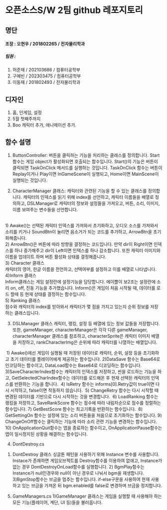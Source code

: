 # 오픈소스S/W 2팀 github 레포지토리

## 명단

#### 조장 : 오현우 / 201802265 / 전자물리학과

##### 팀원 :

1. 허준재 / 202103686 / 컴퓨터공학부
2. 구예빈 / 202303475 / 컴퓨터공학부
3. 이동재 / 201802493 / 전자물리학과

## 디자인

1. 홈, 인게임, 설정
2. 5월 첫째주까지
3. Boo 캐릭터 추가, 애니메이션 추가.

## 함수 설명

1. ﻿ButtonController:
    버튼을 클릭하는 기능을 처리하는 클래스를 정의합니다.
    Start 함수는 게임 object가 활성화되면 호출되는 함수입니다. Start()의 기능은 버튼이 클릭되면 TaskOnClick 메서드를 실행하는 것입니다.
    TaskOnClick 함수는 버튼이 Replay이거나 Play이면 InGameScene이 실행되고, Home이면 MainScene이 실행되는 것입니다.

2. ﻿CharacterManager 클래스:
    캐릭터와 관련된 기능을 할 수 있는 클래스를 정의합니다.
    캐릭터의 인덱스를 읽기 위해 index를 선언하고, 캐릭터 이름들을 배열로 정의하고, DSLManager로 캐릭터의 정보와 설정들을 가져오고, 버튼, 소리, 이미지, 이름 보여주는 변수들을 선언합니다.<br>
<br>
 1) ﻿Awake()는 선택된 캐릭터 인덱스를 가져와서 초기화하고, 오디오 소스를 가져와서 소리를 키거나 SoundBtn이 눌리면 음소거가 되는 코드를 추가하고, ArrowBtn을 초기화해줍니다.<br>
 2) ﻿ArrowBtn()은 버튼에 따라 방향을 결정하는 코드입니다. 만약 dir이 Right이면 인덱스를 하나 증가해주고 dir이 Left이면 인텍스를 하나 감소합니다. 또한 캐릭터 이미지와 이름을 업데이트 하며 버튼 활성화 상태를 결정해줍니다.<br>
 3) ﻿Character 클래스<br>
 캐릭터의 영어, 한글 이름을 전언하고, 선택여부를 설정하고 이를 배열로 나타냅니다.<br>
 4)﻿Inform 클래스<br>
 Inform클래스는 게임 설정란에 설정기능을 담당합니다. 에이쁠이 보2조는 설정란에 소리 on, off, 진동 기능을 추가했습니다. Inform()은 게임이 처음 시작될 때, 데이터를 로드 할때 등 현재 상태를 결정하는 함수입니다.<br>
 5)﻿ Ranking 클래스<br>
 점수와 캐릭터의 index를 빋아와서 캐릭터가 몇 점을 가지고 있는지 순위 정보를 저장하는 클래스입니다.<br>


3. ﻿DSLManager 클래스
 캐릭터, 랭킹, 설정 등 배열에 있는 정보 값들을 저장합니다. 
또한, gameManager, characterManager은 각각 다른 gameManager, characterManager 클래스를 참조하고, characterSprite은 캐릭터 이미지 배열을 저장하고, rankCharacterImg은 순위에 따라 캐릭터를 나열하는 배열입니다.

﻿ 1) Awake()에선 게임이 실행될 때 저장된 데이터로 캐릭터, 순위, 설정 등을 초기화하고 초기 데이터를 플레이어에게 제공하는 함수입니다.
 ﻿2)DataSave 함수는 Base64로 인코딩하는 함수이고, DataLoad함수는 Base64로 디코딩하는 함수입니다.
 ﻿3)SaveCharacterIndex함수는 캐릭터의 인덱스를 저장하고, 씬을 로드하는 기능을 하고,  GetSelectedCharIndex함수는 데이터를 로드해온 후 현재 선택된 캐릭터의 인덱스를 반환하는 기능을 합니다.
﻿ 4) IsRetry 함수는 informs[0].Retry값이 true이면 다시 시작하고, false이면 작동하지 않습니다.
﻿ 5) ChangeRetry 함수는 다시 시작할 때 변경된 데이터를 기반으로 다시 시작하는 것을 변경합니다.
﻿ 6) LoadRanking 함수는 랭킹을 저장하고, SaveRankScore 함수는 점수에 따라 내림차순으로 점수를 정렬하는 함수입니다.
 7)  GetBestScore 함수는 최고기록을 반환하는 함수입니다.
﻿ 8) GetSettingOn 함수는 설정에 있는 소리 버튼들을 처음으로 초기화하는 함수입니다.
 9) ChangeOnOff함수는 클릭하는 기능에 따라 소리 관련 기능을 변경하는 함수입니다.
 ﻿10) OnApplicationQuit함수는 앱을 종료하는 함수이고, OnApplicationPause함수는 앱이 일시정지된 상황을 해결하는 함수입니다.


4. ﻿DontDestroy.cs
 1) DontDestroy 클래스
 싱글톤 패턴을 사용하기 위해 Instance 변수를 사용합니다. Instace가 존재하면 게임오브젝트를 Destroy함수를 이용하여 없애고, Instance가 없는 경우 DontDestroyOnLoad함수를 실행합니다.
 ﻿2) BgmPlay함수는 Instance가 null인경우와 null이 아닌 경우로 나눠서 bgm을 재생합니다.
 3)﻿BgmStop함수는 브금을 멈추는 함수입니다. if-else구문을 사용하여 현재 사용하고 있는 브금을 가져온 뒤 bgm.enabled를 false로 변경하며 브금을 정지합니다.

5. ﻿GameManagers.cs
   1)GameManager 클래스는 게임을 실행할 때 사용해야 하는 모든 기능(플레이어, 계단, UI 등)들을 불러옵니다. 

